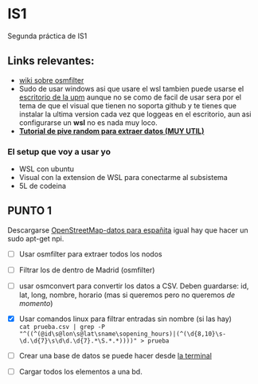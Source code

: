 # IS1
Segunda práctica de IS1


## Links relevantes:
- [wiki sobre osmfilter](https://wiki.openstreetmap.org/wiki/Osmfilter)  
- Sudo de usar windows asi que usare el wsl tambien puede usarse el [escritorio de la upm](https://escritorio.upm.es/) aunque no se como de facil de usar sera por el tema de que el visual que tienen no soporta github y te tienes que instalar la ultima version cada vez que loggeas en el escritorio, aun asi configurarse un **wsl** no es nada muy loco. 
- [**Tutorial de pive random para extraer datos (MUY UTIL)**](https://journocode.com/en/tutorials/extracting-geodata-from-openstreetmap-with-osmfilter/)
 
### El setup que voy a usar yo
- WSL con ubuntu
- Visual con la extension de WSL para conectarme al subsistema
- 5L de codeina
 

## PUNTO 1
Descargarse [OpenStreetMap-datos para españita](https://download.geofabrik.de/europe/spain.html) igual hay que hacer un sudo apt-get npi.

- [ ] Usar osmfilter para  extraer todos los nodos
- [ ] Filtrar los de dentro de Madrid (osmfilter)
- [ ] usar osmconvert para convertir los datos a CSV. 
    Deben guardarse: id, lat, long, nombre, horario (mas si queremos pero no queremos *de momento*)
- [x] Usar comandos linux para filtrar entradas sin nombre (si las hay)  
    ```cat prueba.csv | grep -P "^((^(@id\s@lon\s@lat\sname\sopening_hours)|(^(\d{8,10}\s-\d.\d{7}\s\d\d.\d{7}.*\S.*.*))))" > prueba```
- [ ] Crear una base de datos se puede hacer desde [la terminal](https://www.inmotionhosting.com/support/server/databases/create-a-mysql-database/)
- [ ] Cargar todos los elementos a una bd. 





